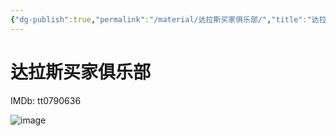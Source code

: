 ```yaml
---
{"dg-publish":true,"permalink":"/material/达拉斯买家俱乐部/","title":"达拉斯买家俱乐部"}
---
```



# 达拉斯买家俱乐部

IMDb: tt0790636

![image](https://img3.doubanio.com/view/photo/s_ratio_poster/public/p2166160837.webp)
